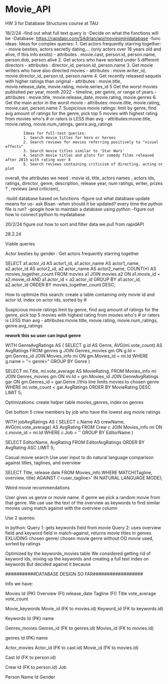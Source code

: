 # Movie_API
HW 3 for Database Structures course at TAU

18/2/24
-find out what full text query is
-Decide on what the functions will be
	-Database: https://rapidapi.com/SAdrian/api/moviesminidatabase
 	-func ideas:
  		Ideas for complex queries:
			1. Get actors frequently starring together: - movie besties, actors secretly dating,... (only actors over 18 years old and alive, if this info exsits) - attributes : movie.cast, person.id, person.name, person.dob, person.alive
			2. Get actors who have worked under 5 different directors - attributes : director_id, person.id, person.name
			3. Get movie writers who have also directed movies - attributes : movie.writer_id, movie.director_id, person.id, person.name
			4. Get recently released sequels with higher ratings than original - attributes : movie.title, movie.release_date, movie.rating, movie.series_id
			5 Get the worst movies published per year, month 2022 - timeline, per genre, or range of years.- attributes :  movie.title, movie.release_date, movie.rating, movie.genres
			6. Get the main actor in the worst movie - attributes: movie.title, movie.rating, movie.cast, person.name
			7. Suspicious movie ratings: limit by genre, find avg amount of ratings for the genre, pick top 5 movies with highest rating from movies who's # or raters is LESS than avg - attributes:movie.title, movie.rating, movie.num_ratings, genre.avg_ratings
			 
			
			Ideas for full-text queries:
			1. Search movie titles for hero or heroes
			2. Search reviews for movies referring positively to "visual effects"
			3. Search movie titles similar to 'Star Wars'
			4. Search movie titles and plots for comedy films released after 2015 with rating over 8
			5. Search reviews containing criticism of directing, acting or plot

   overall, the attributes we need : movie id, title, actors names , actors ids, ratings, director, genre, description, release year, num ratings, writer, prizes ? , reviews (and criticism), 
  	
-build database based on functions
-figure out what database update means for us- ask Bisan
	-when should it be updated? every time the python file is run?
	-google how to maintain a database using python
-figure out how to connect python to mydatabase

20/2/24
figure out how to sort and filter data we pull from rapidAPI

28.2.24

Viable queries

Actor besties by gender :
Get actors frequently starring together

SELECT 
	a1.actor_id AS actor1_id,
	a1.actor_name AS actor1_name,
	a2.actor_id AS actor2_id,
	a2.actor_name AS actor2_name,
	COUNT(*) AS movies_together_count
FROM 
	movies a1
JOIN 
	movies a2 ON a1.movie_id = a2.movie_id AND a1.actor_id < a2.actor_id
GROUP BY 
	a1.actor_id, a2.actor_id
ORDER BY 
	movies_together_count DESC;

How to optimize this search: create a table containing only movie id and actor id, index on actor ids, sorted by #

Suspicious movie ratings
limit by genre, find avg amount of ratings for the genre, pick top 5 movies with highest rating from movies who's # or raters is LESS than avg - attributes:movie.title, movie.rating, movie.num_ratings, genre.avg_ratings


**rework this so user can input genre**

WITH GenreAvgRatings AS (
	SELECT
		g.id AS Genre,
		AVG(mi.vote_count) AS AvgRatings
	FROM
		genres g
	JOIN
		Genres_movies gm ON g.Id = gm.Genres_id
	JOIN
		Movies_info mi ON gm.Movies_id = mi.Id
	WHERE
		g.name = "< genre>"
	GROUP BY
		Genre
)

SELECT
	mi.Title,
	mi.vote_average AS MovieRating,
FROM
	Movies_info mi
JOIN
	Genres_movies gm ON mi.Id = gm.Movies_id
JOIN
	GenreAvgRatings gar ON gm.Genres_id = gar.Genre //this line limits movies to chosen genre
WHERE
	mi.vote_count < gar.AvgRatings
ORDER BY
	MovieRating DESC
LIMIT 5;


Optimizations: create helper table movies_genres, index on genres

Get bottom 5 crew members by job who have the lowest avg movie ratings

WITH jobAvgRatings AS (
	SELECT
		c.Name AS crewName,
		AVG(mi.vote_average) AS AvgRating
	FROM
		Crew c
	JOIN
		Movies_info mi ON c.movie_id = mi.Id
	WHERE
		c.Job = '<job name>'
	GROUP BY
		EditorName
)

SELECT
	EditorName,
	AvgRating
FROM
	EditorAvgRatings
ORDER BY
	AvgRating ASC
LIMIT 5;

Casual movie search
Use user input to do natural language comparison against titles, taglines, and overview

SELECT 
	Title,
	release date
FROM 
	Movies_info
WHERE 
	MATCH(Tagline, overview, title) AGAINST ('<user_tagline>' IN NATURAL LANGUAGE MODE);



Weird movie recommendations 

User gives us genre or movie name. if genre we pick a random movie from that genre. We use use the text of the overview as keywords to find similar movies using match against with the overview column

Use 2 queries:

In python:
Query 1: gets keywords field from movie
Query 2: uses overview field and keyword field in match-against, returns movie titles in genres EXLUDING chosen genre/ chosen movie genre without OG movie used, sorted by ratings


Optimized by the keywords_movies table
We considered getting rid of keyword ids, mixing up the keywords and creating a full text index on keywords
But decided against it because


###########DATABASE DESIGN SO FAR##################


Info we have:

Movies
Id (PK)
Overview (FI)
release_date
Tagline (FI)
Title
vote_average
vote_count

Movie_keywords
Movie_id (FK to movies.id)
Keyword_id (FK to keywords.id)

Keywords
Id (PK)
name

Genres_movies
Genres_id (FK to genres.id)
Movies_id (FK to movies.id)

genres
Id (PK)
name

Actor_movies
Actor_id (FK to cast.id)
Movie_id (FK to movies.id)

Cast
Id (FK to person.id)

Crew
Id (FK to person.id)
Job

Person
Name
Id
Gender

